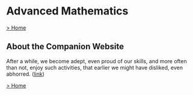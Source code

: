 # Advanced Mathematics

[> Home](../README.md)
## About the Companion Website



After a while, we become adept, even proud of our skills, and more often than not, enjoy such activities, that earlier we might have disliked, even abhorred. ([link](https://learning.oreilly.com/library/view/-/9781119563518/f08.xhtml#6c684e91-0874-4bfa-93b6-adb4878ee046))

[> Home](../README.md)